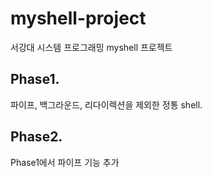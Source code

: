 # myshell-project
서강대 시스템 프로그래밍 myshell 프로젝트


## Phase1.  
파이프, 백그라운드, 리다이렉션을 제외한 정통 shell. 

## Phase2.  
Phase1에서 파이프 기능 추가  
